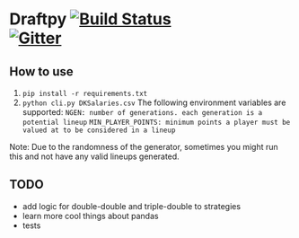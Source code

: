 Draftpy  [![Build Status](https://travis-ci.org/spudfkc/draftpy.svg?branch=master)](https://travis-ci.org/spudfkc/draftpy)  
[![Gitter](https://badges.gitter.im/Join%20Chat.svg)](https://gitter.im/spudfkc/draftpy?utm_source=badge&utm_medium=badge&utm_campaign=pr-badge)  
=======

How to use
----------
  1. `pip install -r requirements.txt`
  2. `python cli.py DKSalaries.csv`
  The following environment variables are supported:
    `NGEN: number of generations. each generation is a potential lineup`
    `MIN_PLAYER_POINTS: minimum points a player must be valued at to be considered in a lineup`

Note:
Due to the randomness of the generator, sometimes you might run this and not have any valid lineups generated.



TODO
--------
  - add logic for double-double and triple-double to strategies
  - learn more cool things about pandas
  - tests
